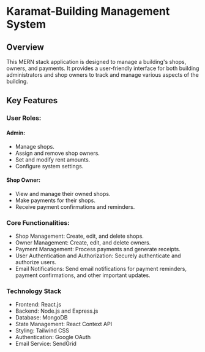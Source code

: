 # Karamat-Building Management System
## Overview
This MERN stack application is designed to manage a building's shops, owners, and payments. It provides a user-friendly interface for both building administrators and shop owners to track and manage various aspects of the building.

## Key Features

### User Roles:
#### Admin:
* Manage shops.
* Assign and remove shop owners.
* Set and modify rent amounts.
* Configure system settings.
#### Shop Owner:
* View and manage their owned shops.
* Make payments for their shops.
* Receive payment confirmations and reminders.

### Core Functionalities:
* Shop Management: Create, edit, and delete shops.
* Owner Management: Create, edit, and delete owners.
* Payment Management: Process payments and generate receipts.
* User Authentication and Authorization: Securely authenticate and authorize users.
* Email Notifications: Send email notifications for payment reminders, payment confirmations, and other important updates.

### Technology Stack
* Frontend: React.js
* Backend: Node.js and Express.js
* Database: MongoDB
* State Management: React Context API
* Styling: Tailwind CSS
* Authentication: Google OAuth
* Email Service: SendGrid